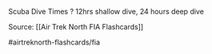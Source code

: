 Scuba Dive Times
?
12hrs shallow dive, 24 hours deep dive
<!--SR:!2022-10-07,4,270-->


Source: [[Air Trek North FIA Flashcards]]

#airtreknorth-flashcards/fia